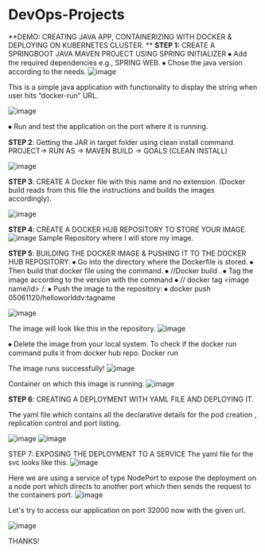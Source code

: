 # DevOps-Projects


**DEMO: CREATING JAVA APP,
CONTAINERIZING WITH DOCKER & DEPLOYING ON KUBERNETES CLUSTER.
**
**STEP 1:** CREATE A SPRINGBOOT JAVA MAVEN PROJECT USING SPRING INITIALIZER
⦁	Add the required dependencies e.g., SPRING WEB.
⦁	Chose the java version according to the needs. 
![image](https://user-images.githubusercontent.com/65087388/147923908-1b402237-14b6-4271-b409-9c684f8ab974.png)

 


This is a simple java application with functionality to display the string when user hits “docker-run” URL.

![image](https://user-images.githubusercontent.com/65087388/147923964-cbead2aa-3a4f-42b3-a1e8-a80f4283162b.png)

 
⦁	Run and test the application on the port where it is running. 


**STEP 2**: Getting the JAR in target folder using clean install command. PROJECT-> RUN AS -> MAVEN BUILD -> GOALS (CLEAN INSTALL)
 
![image](https://user-images.githubusercontent.com/65087388/147924062-8ba792bf-4037-4242-b7eb-3e87d87eeeec.png)


**STEP 3**: CREATE A Docker file with this name and no extension. (Docker build reads from this file the instructions and builds the images accordingly).

![image](https://user-images.githubusercontent.com/65087388/147924110-955f5528-7988-4beb-a85b-9bc0be45e4aa.png)


**STEP 4**: CREATE A DOCKER HUB REPOSITORY TO STORE YOUR IMAGE.
![image](https://user-images.githubusercontent.com/65087388/147924142-5532ada1-f2e8-4a69-bff5-cef64211e37d.png)
Sample Repository where I will store my image.


**STEP 5**: BUILDING THE DOCKER IMAGE & PUSHING IT TO THE DOCKER HUB REPOSITORY.
⦁	Go into the directory where the Dockerfile is stored.
⦁	Then build that docker file using the command.
⦁	//Docker build .
⦁	Tag the image according to the version with the command
⦁	// docker tag <image name/id> <userid>/<reponame>: <tag name>
⦁	Push the image to the repository:
⦁	docker push 05061120/helloworlddv:tagname
 
 ![image](https://user-images.githubusercontent.com/65087388/147924197-fce3fbed-bb9f-4cf9-a9a3-b53d7062b4ae.png)


The image will look like this in the repository.
 ![image](https://user-images.githubusercontent.com/65087388/147924250-42d8839a-036e-4f88-b838-8cb525c036b6.png)


 
⦁	Delete the image from your local system. To check if the docker run command pulls it from docker hub repo.
 Docker run <image name>


 The image runs successfully!
 ![image](https://user-images.githubusercontent.com/65087388/147924275-82bc1e96-881a-4df4-b46e-08b3eaeb7635.png)


Container on which this image is running.
 ![image](https://user-images.githubusercontent.com/65087388/147924296-cceedaf4-75be-4295-bd5c-fffe007f766f.png)


**STEP 6**: CREATING A DEPLOYMENT WITH YAML FILE AND DEPLOYING IT.
 
 
The yaml file which contains all the declarative details for the pod creation , replication control and port listing.
 
 ![image](https://user-images.githubusercontent.com/65087388/147924327-789c4d42-9ed9-4c7f-8f1d-a934710f513f.png)
 ![image](https://user-images.githubusercontent.com/65087388/147924378-50690660-038d-415c-a4f0-1dfef8fe9826.png)




STEP 7: EXPOSING THE DEPLOYMENT TO A SERVICE
The yaml file for the svc looks like this.
 ![image](https://user-images.githubusercontent.com/65087388/147924395-9a12acf5-44b8-4876-8c33-e88dfaedaa58.png)

 
Here we are using a service of type NodePort to expose the deployment on a node port which directs to another port which then sends the request to the containers port.
 ![image](https://user-images.githubusercontent.com/65087388/147924425-96d4a040-e42d-4fc7-ad0a-dfe15769d81b.png)

 
Let's try to access our application on port 32000 now with the given url.
 
 ![image](https://user-images.githubusercontent.com/65087388/147924450-d3903e36-5670-4f1b-9a40-def708675de5.png)

 


THANKS!

